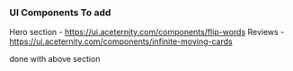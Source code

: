 ### UI Components To add 
Hero section -  https://ui.aceternity.com/components/flip-words
Reviews - https://ui.aceternity.com/components/infinite-moving-cards

done with above section
